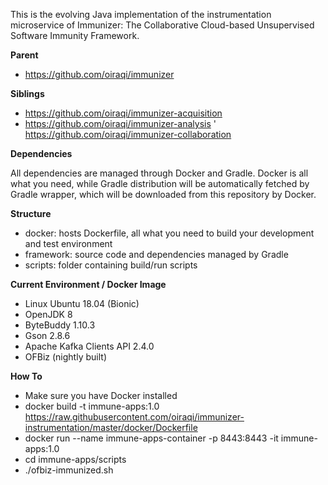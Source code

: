 This is the evolving Java implementation of the instrumentation microservice of Immunizer: The Collaborative Cloud-based Unsupervised Software Immunity Framework.

**Parent**
- https://github.com/oiraqi/immunizer

**Siblings**
- https://github.com/oiraqi/immunizer-acquisition
- https://github.com/oiraqi/immunizer-analysis
' https://github.com/oiraqi/immunizer-collaboration

**Dependencies**

All dependencies are managed through Docker and Gradle. Docker is all what you need, while Gradle distribution will be automatically fetched by Gradle wrapper, which will be downloaded from this repository by Docker.

**Structure**
- docker: hosts Dockerfile, all what you need to build your development and test environment
- framework: source code and dependencies managed by Gradle
- scripts: folder containing build/run scripts

**Current Environment / Docker Image**
- Linux Ubuntu 18.04 (Bionic)
- OpenJDK 8
- ByteBuddy 1.10.3
- Gson 2.8.6
- Apache Kafka Clients API 2.4.0
- OFBiz (nightly built)

**How To**
- Make sure you have Docker installed
- docker build -t immune-apps:1.0 https://raw.githubusercontent.com/oiraqi/immunizer-instrumentation/master/docker/Dockerfile
- docker run --name immune-apps-container -p 8443:8443 -it immune-apps:1.0
- cd immune-apps/scripts
- ./ofbiz-immunized.sh
